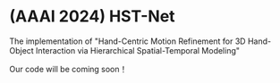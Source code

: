 # (AAAI 2024) HST-Net
The implementation of "Hand-Centric Motion Refinement for 3D Hand-Object Interaction via Hierarchical Spatial-Temporal Modeling"

Our code will be coming soon！
